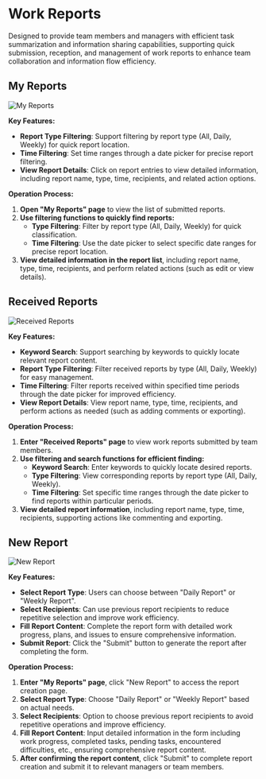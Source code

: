 # Work Reports

Designed to provide team members and managers with efficient task summarization and information sharing capabilities, supporting quick submission, reception, and management of work reports to enhance team collaboration and information flow efficiency.

## My Reports

![My Reports](/images/en/team_worep_1.png)

**Key Features:**
- **Report Type Filtering**: Support filtering by report type (All, Daily, Weekly) for quick report location.
- **Time Filtering**: Set time ranges through a date picker for precise report filtering.
- **View Report Details**: Click on report entries to view detailed information, including report name, type, time, recipients, and related action options.

**Operation Process:**
1. **Open "My Reports" page** to view the list of submitted reports.
2. **Use filtering functions to quickly find reports:**
    - **Type Filtering**: Filter by report type (All, Daily, Weekly) for quick classification.
    - **Time Filtering**: Use the date picker to select specific date ranges for precise report location.
3. **View detailed information in the report list**, including report name, type, time, recipients, and perform related actions (such as edit or view details).

## Received Reports

![Received Reports](/images/en/team_worep_2.png)

**Key Features:**
- **Keyword Search**: Support searching by keywords to quickly locate relevant report content.
- **Report Type Filtering**: Filter received reports by type (All, Daily, Weekly) for easy management.
- **Time Filtering**: Filter reports received within specified time periods through the date picker for improved efficiency.
- **View Report Details**: View report name, type, time, recipients, and perform actions as needed (such as adding comments or exporting).

**Operation Process:**
1. **Enter "Received Reports" page** to view work reports submitted by team members.
2. **Use filtering and search functions for efficient finding:**
    - **Keyword Search**: Enter keywords to quickly locate desired reports.
    - **Type Filtering**: View corresponding reports by report type (All, Daily, Weekly).
    - **Time Filtering**: Set specific time ranges through the date picker to find reports within particular periods.
3. **View detailed report information**, including report name, type, time, recipients, supporting actions like commenting and exporting.

## New Report

![New Report](/images/en/team_worep_3.png)

**Key Features:**
- **Select Report Type**: Users can choose between "Daily Report" or "Weekly Report".
- **Select Recipients**: Can use previous report recipients to reduce repetitive selection and improve work efficiency.
- **Fill Report Content**: Complete the report form with detailed work progress, plans, and issues to ensure comprehensive information.
- **Submit Report**: Click the "Submit" button to generate the report after completing the form.

**Operation Process:**
1. **Enter "My Reports" page**, click "New Report" to access the report creation page.
2. **Select Report Type**: Choose "Daily Report" or "Weekly Report" based on actual needs.
3. **Select Recipients**: Option to choose previous report recipients to avoid repetitive operations and improve efficiency.
4. **Fill Report Content**: Input detailed information in the form including work progress, completed tasks, pending tasks, encountered difficulties, etc., ensuring comprehensive report content.
5. **After confirming the report content**, click "Submit" to complete report creation and submit it to relevant managers or team members.
